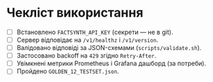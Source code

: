 # Чекліст використання

- [ ] Встановлено `FACTSYNTH_API_KEY` (секрети — не в git).
- [ ] Сервер відповідає на `/v1/healthz` і `/v1/version`.
- [ ] Валідовано відповіді за JSON-схемами (`scripts/validate.sh`).
- [ ] Застосовано backoff на `429` згідно `Retry-After`.
- [ ] Увімкнені метрики Prometheus і Grafana дашборд (за потреби).
- [ ] Пройдено `GOLDEN_12_TESTSET.json`.
